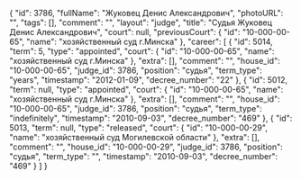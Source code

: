 {
    "id": 3786,
    "fullName": "Жуковец Денис Александрович",
    "photoURL": "",
    "tags": [],
    "comment": "",
    "layout": "judge",
    "title": "Судья Жуковец Денис Александрович",
    "court": null,
    "previousCourt": {
        "id": "10-000-00-65",
        "name": "хозяйственный суд г.Минска"
    },
    "career": [
        {
            "id": 5014,
            "term": 5,
            "type": "appointed",
            "court": {
                "id": "10-000-00-65",
                "name": "хозяйственный суд г.Минска"
            },
            "extra": [],
            "comment": "",
            "house_id": "10-000-00-65",
            "judge_id": 3786,
            "position": "судья",
            "term_type": "years",
            "timestamp": "2012-01-09",
            "decree_number": "22"
        },
        {
            "id": 5012,
            "term": null,
            "type": "appointed",
            "court": {
                "id": "10-000-00-65",
                "name": "хозяйственный суд г.Минска"
            },
            "extra": [],
            "comment": "",
            "house_id": "10-000-00-65",
            "judge_id": 3786,
            "position": "судья",
            "term_type": "indefinitely",
            "timestamp": "2010-09-03",
            "decree_number": "469"
        },
        {
            "id": 5013,
            "term": null,
            "type": "released",
            "court": {
                "id": "10-000-00-29",
                "name": "хозяйственный суд Могилевской области"
            },
            "extra": [],
            "comment": "",
            "house_id": "10-000-00-29",
            "judge_id": 3786,
            "position": "судья",
            "term_type": "",
            "timestamp": "2010-09-03",
            "decree_number": "469"
        }
    ]
}
